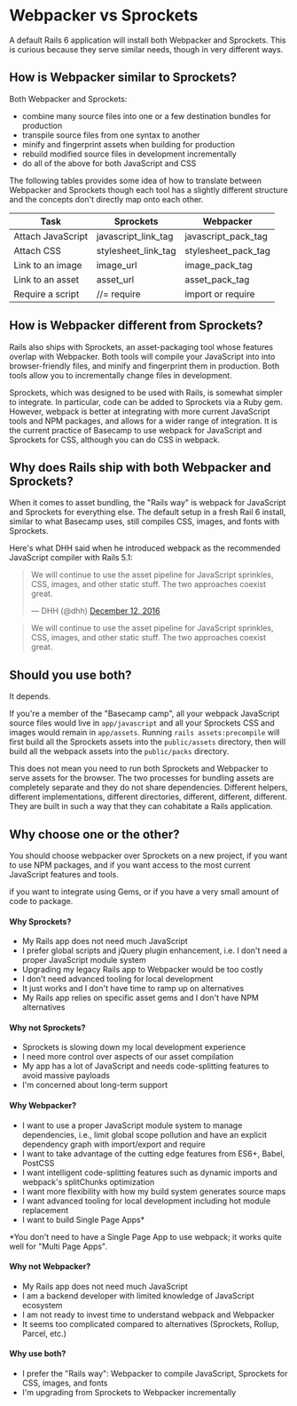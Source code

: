 # Webpacker vs Sprockets

A default Rails 6 application will install both Webpacker and Sprockets. This is curious because they serve similar needs, though in very different ways.

## How is Webpacker similar to Sprockets?

Both Webpacker and Sprockets:

- combine many source files into one or a few destination bundles for production
- transpile source files from one syntax to another
- minify and fingerprint assets when building for production
- rebuild modified source files in development incrementally
- do all of the above for both JavaScript and CSS

The following tables provides some idea of how to translate between Webpacker and Sprockets though each tool has a slightly different structure and the concepts don't directly map onto each other.

| Task              | Sprockets           | Webpacker           |
| ----------------- | ------------------- | ------------------- |
| Attach JavaScript | javascript_link_tag | javascript_pack_tag |
| Attach CSS        | stylesheet_link_tag | stylesheet_pack_tag |
| Link to an image  | image_url           | image_pack_tag      |
| Link to an asset  | asset_url           | asset_pack_tag      |
| Require a script  | //= require         | import or require   |

## How is Webpacker different from Sprockets?

Rails also ships with Sprockets, an asset-packaging tool whose features overlap with Webpacker. Both tools will compile your JavaScript into into browser-friendly files, and minify and fingerprint them in production. Both tools allow you to incrementally change files in development.

Sprockets, which was designed to be used with Rails, is somewhat simpler to integrate. In particular, code can be added to Sprockets via a Ruby gem. However, webpack is better at integrating with more current JavaScript tools and NPM packages, and allows for a wider range of integration. It is the current practice of Basecamp to use webpack for JavaScript and Sprockets for CSS, although you can do CSS in webpack.

## Why does Rails ship with both Webpacker and Sprockets?

When it comes to asset bundling, the "Rails way" is webpack for JavaScript and Sprockets for everything else. The default setup in a fresh Rail 6 install, similar to what Basecamp uses, still compiles CSS, images, and fonts with Sprockets.

Here's what DHH said when he introduced webpack as the recommended JavaScript compiler with Rails 5.1:

<blockquote class="twitter-tweet"><p lang="en" dir="ltr">We will continue to use the asset pipeline for JavaScript sprinkles, CSS, images, and other static stuff. The two approaches coexist great.</p>&mdash; DHH (@dhh) <a href="https://twitter.com/dhh/status/808349072734027776?ref_src=twsrc%5Etfw">December 12, 2016</a></blockquote> <script async src="https://platform.twitter.com/widgets.js" charset="utf-8"></script>

> We will continue to use the asset pipeline for JavaScript sprinkles, CSS, images, and other static stuff. The two approaches coexist great.

## Should you use both?

It depends.

If you're a member of the "Basecamp camp", all your webpack JavaScript source files would live in `app/javascript` and all your Sprockets CSS and images would remain in `app/assets`. Running `rails assets:precompile` will first build all the Sprockets assets into the `public/assets` directory, then will build all the webpack assets into the `public/packs` directory.

This does not mean you need to run both Sprockets and Webpacker to serve assets for the browser. The two processes for bundling assets are completely separate and they do not share dependencies. Different helpers, different implementations, different directories, different, different, different. They are built in such a way that they can cohabitate a Rails application.

## Why choose one or the other?

You should choose webpacker over Sprockets on a new project, if you want to use NPM packages, and if you want access to the most current JavaScript features and tools.

if you want to integrate using Gems, or if you have a very small amount of code to package.

#### Why Sprockets?

- My Rails app does not need much JavaScript
- I prefer global scripts and jQuery plugin enhancement, i.e. I don't need a proper JavaScript module system
- Upgrading my legacy Rails app to Webpacker would be too costly
- I don't need advanced tooling for local development
- It just works and I don't have time to ramp up on alternatives
- My Rails app relies on specific asset gems and I don't have NPM alternatives

#### Why not Sprockets?

- Sprockets is slowing down my local development experience
- I need more control over aspects of our asset compilation
- My app has a lot of JavaScript and needs code-splitting features to avoid massive payloads
- I'm concerned about long-term support

#### Why Webpacker?

- I want to use a proper JavaScript module system to manage dependencies, i.e., limit global scope pollution and have an explicit dependency graph with import/export and require
- I want to take advantage of the cutting edge features from ES6+, Babel, PostCSS
- I want intelligent code-splitting features such as dynamic imports and webpack's splitChunks optimization
- I want more flexibility with how my build system generates source maps
- I want advanced tooling for local development including hot module replacement
- I want to build Single Page Apps\*

\*You don't need to have a Single Page App to use webpack; it works quite well for "Multi Page Apps".

#### Why not Webpacker?

- My Rails app does not need much JavaScript
- I am a backend developer with limited knowledge of JavaScript ecosystem
- I am not ready to invest time to understand webpack and Webpacker
- It seems too complicated compared to alternatives (Sprockets, Rollup, Parcel, etc.)

#### Why use both?

- I prefer the "Rails way": Webpacker to compile JavaScript, Sprockets for CSS, images, and fonts
- I'm upgrading from Sprockets to Webpacker incrementally
